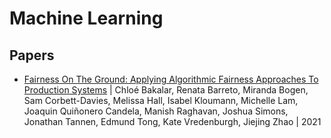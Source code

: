 # Machine Learning

## Papers

- [Fairness On The Ground: Applying Algorithmic Fairness Approaches To Production Systems](https://ai.facebook.com/research/publications/applying-algorithmic-fairness-approaches-to-production-systems/) | Chloé Bakalar, Renata Barreto, Miranda Bogen, Sam Corbett-Davies, Melissa Hall, Isabel Kloumann, Michelle Lam, Joaquin Quiñonero Candela, Manish Raghavan, Joshua Simons, Jonathan Tannen, Edmund Tong, Kate Vredenburgh, Jiejing Zhao | 2021
